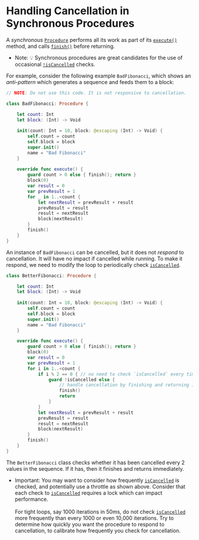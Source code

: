 # Handling Cancellation in Synchronous Procedures


A _synchronous_ [`Procedure`](Classes/Procedure.html) performs all its work as part of its [`execute()`](Classes/Procedure.html#/s:FC12ProcedureKit9Procedure7executeFT_T_) method, and calls [`finish()`](Classes/Procedure.html#/s:FC12ProcedureKit9Procedure6finishFT10withErrorsGSaPs5Error___T_) before returning.

- Note: 💡 Synchronous procedures are great candidates for the use of occasional [`!isCancelled`](Classes/Procedure.html#/s:vC12ProcedureKit9Procedure11isCancelledSb) checks.

For example, consider the following example `BadFibonacci`, which shows an *anti-pattern* which generates a sequence and feeds them to a block:

```swift
// NOTE: Do not use this code. It is not responsive to cancellation.

class BadFibonacci: Procedure {

    let count: Int
    let block: (Int) -> Void
    
    init(count: Int = 10, block: @escaping (Int) -> Void) {
        self.count = count
        self.block = block
        super.init()
        name = "Bad Fibonacci"
    }
    
    override func execute() {
        guard count > 0 else { finish(); return }
        block(0)
        var result = 0
        var prevResult = 1
        for _ in 1..<count {
            let nextResult = prevResult + result
            prevResult = result
            result = nextResult
            block(nextResult)
        }
        finish()
    }
}
``` 

An instance of `BadFibonacci` can be cancelled, but it does not *_respond_* to cancellation. It will have no impact if cancelled while running. To make it respond, we need to modify the loop to periodically check [`isCancelled`](Classes/Procedure.html#/s:vC12ProcedureKit9Procedure11isCancelledSb).

```swift
class BetterFibonacci: Procedure {

    let count: Int
    let block: (Int) -> Void
    
    init(count: Int = 10, block: @escaping (Int) -> Void) {
        self.count = count
        self.block = block
        super.init()
        name = "Bad Fibonacci"
    }

    override func execute() {
        guard count > 0 else { finish(); return }
        block(0)
        var result = 0
        var prevResult = 1
        for i in 1..<count {
            if i % 2 == 0 { // no need to check `isCancelled` every time in this loop
                guard !isCancelled else {
                    // handle cancellation by finishing and returning immediately
                    finish()
                    return
                }
            }
            let nextResult = prevResult + result
            prevResult = result
            result = nextResult
            block(nextResult)
        }
        finish()
    }
}
```

The `BetterFibonacci` class checks whether it has been cancelled every 2 values in the sequence. If it has, then it finishes and returns immediately.

- Important:
You may want to consider how frequently [`isCancelled`](Classes/Procedure.html#/s:vC12ProcedureKit9Procedure11isCancelledSb) is checked, and potentially use a throttle as shown above. Consider that each check to [`isCancelled`](Classes/Procedure.html#/s:vC12ProcedureKit9Procedure11isCancelledSb) requires a lock which can impact performance.
\
\
For tight loops, say 1000 iterations in 50ms, do not check [`isCancelled`](Classes/Procedure.html#/s:vC12ProcedureKit9Procedure11isCancelledSb) more frequently than every 1000 or even 10,000 iterations. Try to determine how quickly you want the procedure to respond to cancellation, to calibrate how frequently you check for cancellation.

